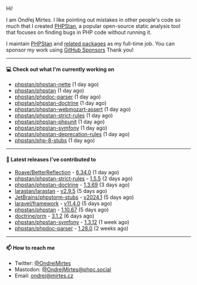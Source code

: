 Hi!

I am Ondřej Mirtes. I like pointing out mistakes in other people's code so much that I created [PHPStan](https://phpstan.org/), a popular open-source static analysis tool that focuses on finding bugs in PHP code without running it.

I maintain [PHPStan](https://github.com/phpstan/phpstan) and [related packages](https://github.com/phpstan/) as my full-time job. You can sponsor my work using [GitHub Sponsors](https://github.com/sponsors/ondrejmirtes) Thank you!

---

#### 💻 Check out what I'm currently working on

- [phpstan/phpstan-nette](https://github.com/phpstan/phpstan-nette) (1 day ago)
- [phpstan/phpstan](https://github.com/phpstan/phpstan) (1 day ago)
- [phpstan/phpdoc-parser](https://github.com/phpstan/phpdoc-parser) (1 day ago)
- [phpstan/phpstan-doctrine](https://github.com/phpstan/phpstan-doctrine) (1 day ago)
- [phpstan/phpstan-webmozart-assert](https://github.com/phpstan/phpstan-webmozart-assert) (1 day ago)
- [phpstan/phpstan-strict-rules](https://github.com/phpstan/phpstan-strict-rules) (1 day ago)
- [phpstan/phpstan-phpunit](https://github.com/phpstan/phpstan-phpunit) (1 day ago)
- [phpstan/phpstan-symfony](https://github.com/phpstan/phpstan-symfony) (1 day ago)
- [phpstan/phpstan-deprecation-rules](https://github.com/phpstan/phpstan-deprecation-rules) (1 day ago)
- [phpstan/php-8-stubs](https://github.com/phpstan/php-8-stubs) (1 day ago)

---

#### 🔭 Latest releases I've contributed to

- [Roave/BetterReflection](https://github.com/Roave/BetterReflection) - [6.34.0](https://github.com/Roave/BetterReflection/releases/tag/6.34.0) (1 day ago)
- [phpstan/phpstan-strict-rules](https://github.com/phpstan/phpstan-strict-rules) - [1.5.5](https://github.com/phpstan/phpstan-strict-rules/releases/tag/1.5.5) (2 days ago)
- [phpstan/phpstan-doctrine](https://github.com/phpstan/phpstan-doctrine) - [1.3.69](https://github.com/phpstan/phpstan-doctrine/releases/tag/1.3.69) (3 days ago)
- [larastan/larastan](https://github.com/larastan/larastan) - [v2.9.5](https://github.com/larastan/larastan/releases/tag/v2.9.5) (5 days ago)
- [JetBrains/phpstorm-stubs](https://github.com/JetBrains/phpstorm-stubs) - [v2024.1](https://github.com/JetBrains/phpstorm-stubs/releases/tag/v2024.1) (5 days ago)
- [laravel/framework](https://github.com/laravel/framework) - [v11.4.0](https://github.com/laravel/framework/releases/tag/v11.4.0) (5 days ago)
- [phpstan/phpstan](https://github.com/phpstan/phpstan) - [1.10.67](https://github.com/phpstan/phpstan/releases/tag/1.10.67) (5 days ago)
- [doctrine/orm](https://github.com/doctrine/orm) - [3.1.2](https://github.com/doctrine/orm/releases/tag/3.1.2) (6 days ago)
- [phpstan/phpstan-symfony](https://github.com/phpstan/phpstan-symfony) - [1.3.12](https://github.com/phpstan/phpstan-symfony/releases/tag/1.3.12) (1 week ago)
- [phpstan/phpdoc-parser](https://github.com/phpstan/phpdoc-parser) - [1.28.0](https://github.com/phpstan/phpdoc-parser/releases/tag/1.28.0) (2 weeks ago)

---

#### 📫 How to reach me

- Twitter: [@OndrejMirtes](https://twitter.com/ondrejmirtes)
- Mastodon: [@OndrejMirtes@phpc.social](https://phpc.social/@OndrejMirtes)
- Email: [ondrej@mirtes.cz](mailto:ondrej@mirtes.cz)
